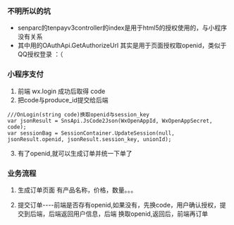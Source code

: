 ### 不明所以的坑
- senparc的tenpayv3controller的index是用于html5的授权使用的，与小程序没有关系
- 其中用的OAuthApi.GetAuthorizeUrl 其实是用于页面授权取openid，类似于QQ授权登录 ：（


### 小程序支付
1. 前端 wx.login 成功后取得 code
2. 把code与produce_id提交给后端  
```
///OnLogin(string code)换取openid与session_key 
var jsonResult = SnsApi.JsCode2Json(WxOpenAppId, WxOpenAppSecret, code);
var sessionBag = SessionContainer.UpdateSession(null, jsonResult.openid, jsonResult.session_key, unionId);
```
3. 有了openid,就可以生成订单并统一下单了


### 业务流程
1. 生成订单页面 有产品名称，价格，数量。。。

2. 提交订单----前端是否存有openid,如果没有，先换code，用户确认授权，提交到后端，后端返回用户信息，后端 换取openid,返回后，前端再订单
  
